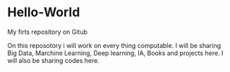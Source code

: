 # Hello-World
My firts repository on Gitub

On this reposotory i will work on every thing computable.
I will be sharing Big Data, Marchine Learning, Deep learning, IA, Books and projects here.
I will also be sharing codes here.
